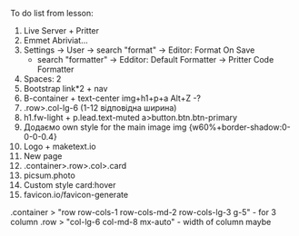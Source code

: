 To do list from lesson:
1. Live Server + Pritter
2. Emmet Abriviat...
3. Settings -> User -> search "format" -> Editor: Format On Save
   + search "formatter" -> Edditor: Default Formatter -> Pritter Code Formatter
4. Spaces: 2
5. Bootstrap link*2 + nav
6. B-container + text-center
	img+h1+p+a
	Alt+Z -?
7. .row>.col-lg-6 (1-12 відповідна ширина)
8. h1.fw-light + p.lead.text-muted
   a>button.btn.btn-primary
9. Додаємо own style for the main image
	img {w60%+border-shadow:0-0-0-0.4}
10. Logo + maketext.io
11. New page
12. .container>.row>.col>.card
13. picsum.photo 
14. Custom style
	card:hover
15. favicon.io/favicon-generate


.container > "row row-cols-1 row-cols-md-2 row-cols-lg-3 g-5" - for 3 column
.row > "col-lg-6 col-md-8 mx-auto" - width of column maybe
